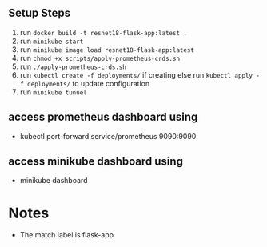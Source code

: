 ## Setup Steps
1. run ```docker build -t resnet18-flask-app:latest .```
2. run ```minikube start```
3. run ```minikube image load resnet18-flask-app:latest```
4. run ```chmod +x scripts/apply-prometheus-crds.sh```
5. run ```./apply-prometheus-crds.sh```
6. run ```kubectl create -f deployments/``` if creating else run ```kubectl apply -f deployments/``` to update configuration 
7. run ```minikube tunnel```

## access prometheus dashboard using 
- kubectl port-forward service/prometheus 9090:9090

## access minikube dashboard using
- minikube dashboard

# Notes 
- The match label is flask-app